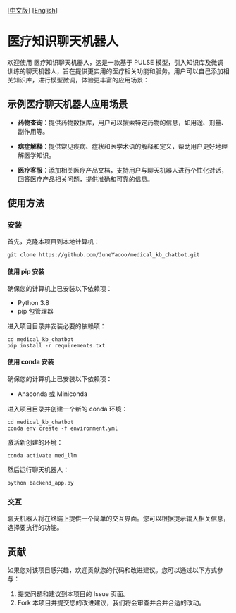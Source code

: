 [[中文版](https://github.com/JuneYaooo/medical_kb_chatbot/blob/main/README.md)] [[English](https://github.com/JuneYaooo/medical_kb_chatbot/blob/main/README_en.md)]

# 医疗知识聊天机器人

欢迎使用 医疗知识聊天机器人，这是一款基于 PULSE 模型，引入知识库及微调训练的聊天机器人，旨在提供更实用的医疗相关功能和服务。用户可以自己添加相关知识库，进行模型微调，体验更丰富的应用场景：

## 示例医疗聊天机器人应用场景

- **药物查询**：提供药物数据库，用户可以搜索特定药物的信息，如用途、剂量、副作用等。

- **病症解释**：提供常见疾病、症状和医学术语的解释和定义，帮助用户更好地理解医学知识。

- **医疗客服**：添加相关医疗产品文档，支持用户与聊天机器人进行个性化对话，回答医疗产品相关问题，提供准确和可靠的信息。

## 使用方法

### 安装

首先，克隆本项目到本地计算机：

```
git clone https://github.com/JuneYaooo/medical_kb_chatbot.git
```

#### 使用 pip 安装

确保您的计算机上已安装以下依赖项：

- Python 3.8
- pip 包管理器

进入项目目录并安装必要的依赖项：

```
cd medical_kb_chatbot
pip install -r requirements.txt
```

#### 使用 conda 安装

确保您的计算机上已安装以下依赖项：

- Anaconda 或 Miniconda

进入项目目录并创建一个新的 conda 环境：

```
cd medical_kb_chatbot
conda env create -f environment.yml
```

激活新创建的环境：

```
conda activate med_llm
```

然后运行聊天机器人：

```
python backend_app.py
```

### 交互

聊天机器人将在终端上提供一个简单的交互界面。您可以根据提示输入相关信息，选择要执行的功能。

## 贡献

如果您对该项目感兴趣，欢迎贡献您的代码和改进建议。您可以通过以下方式参与：

1. 提交问题和建议到本项目的 Issue 页面。
2. Fork 本项目并提交您的改进建议，我们将会审查并合并合适的改动。
